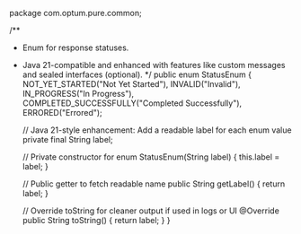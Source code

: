 package com.optum.pure.common;

/**
 * Enum for response statuses.
 * Java 21-compatible and enhanced with features like custom messages and sealed interfaces (optional).
 */
public enum StatusEnum {
    NOT_YET_STARTED("Not Yet Started"),
    INVALID("Invalid"),
    IN_PROGRESS("In Progress"),
    COMPLETED_SUCCESSFULLY("Completed Successfully"),
    ERRORED("Errored");

    //  Java 21-style enhancement: Add a readable label for each enum value
    private final String label;

    //  Private constructor for enum
    StatusEnum(String label) {
        this.label = label;
    }

    //  Public getter to fetch readable name
    public String getLabel() {
        return label;
    }

    //  Override toString for cleaner output if used in logs or UI
    @Override
    public String toString() {
        return label;
    }
}
